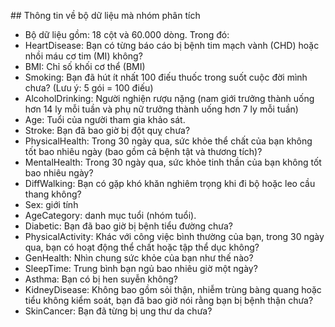 ﻿\## Thông tin về bộ dữ liệu mà nhóm phân tích

- Bộ dữ liệu gồm: 18 cột và 60.000 dòng. Trong đó:
- HeartDisease: Bạn có từng báo cáo bị bệnh tim mạch vành (CHD) hoặc nhồi máu cơ tim (MI) không?
- BMI: Chỉ số khối cơ thể (BMI)
- Smoking: Bạn đã hút ít nhất 100 điếu thuốc trong suốt cuộc đời mình chưa? (Lưu ý: 5 gói = 100 điếu)
- AlcoholDrinking: Người nghiện rượu nặng (nam giới trưởng thành uống hơn 14 ly mỗi tuần và phụ nữ trưởng thành uống hơn 7 ly mỗi tuần)
- Age: Tuổi của người tham gia khảo sát.
- Stroke: Bạn đã bao giờ bị đột quỵ chưa?
- PhysicalHealth: Trong 30 ngày qua, sức khỏe thể chất của bạn không tốt bao nhiêu ngày (bao gồm cả bệnh tật và thương tích)?
- MentalHealth: Trong 30 ngày qua, sức khỏe tinh thần của bạn không tốt bao nhiêu ngày?
- DiffWalking: Bạn có gặp khó khăn nghiêm trọng khi đi bộ hoặc leo cầu thang không?
- Sex: giới tính
- AgeCategory: danh mục tuổi (nhóm tuổi).
- Diabetic: Bạn đã bao giờ bị bệnh tiểu đường chưa?
- PhysicalActivity: Khác với công việc bình thường của bạn, trong 30 ngày qua, bạn có hoạt động thể chất hoặc tập thể dục không?
- GenHealth: Nhìn chung sức khỏe của bạn như thế nào?
- SleepTime: Trung bình bạn ngủ bao nhiêu giờ một ngày?
- Asthma: Bạn có bị hen suyễn không?
- KidneyDisease: Không bao gồm sỏi thận, nhiễm trùng bàng quang hoặc tiểu không kiểm soát, bạn đã bao giờ nói rằng bạn bị bệnh thận chưa?
- SkinCancer: Bạn đã từng bị ung thư da chưa?

